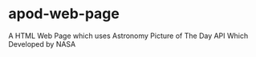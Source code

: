 # apod-web-page
A HTML Web Page which uses Astronomy Picture of The Day API Which Developed by NASA
